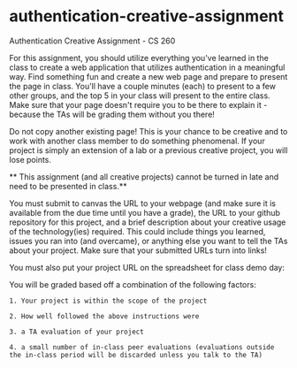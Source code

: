 # authentication-creative-assignment
Authentication Creative Assignment - CS 260

For this assignment, you should utilize everything you've learned in the class to create a web application that utilizes authentication in a meaningful way. Find something fun and create a new web page and prepare to present the page in class. You'll have a couple minutes (each) to present to a few other groups, and the top 5 in your class will present to the entire class. Make sure that your page doesn't require you to be there to explain it - because the TAs will be grading them without you there!

Do not copy another existing page! This is your chance to be creative and to work with another class member to do something phenomenal. If your project is simply an extension of a lab or a previous creative project, you will lose points.

** This assignment (and all creative projects) cannot be turned in late and need to be presented in class.**

You must submit to canvas the URL to your webpage (and make sure it is available from the due time until you have a grade), the URL to your github repository for this project, and a brief description about your creative usage of the technology(ies) required. This could include things you learned, issues you ran into (and overcame), or anything else you want to tell the TAs about your project. Make sure that your submitted URLs turn into links!

You must also put your project URL on the spreadsheet for class demo day:

You will be graded based off a combination of the following factors:
	
	1. Your project is within the scope of the project
	
	2. How well followed the above instructions were
	
	3. a TA evaluation of your project
	
	4. a small number of in-class peer evaluations (evaluations outside the in-class period will be discarded unless you talk to the TA)
